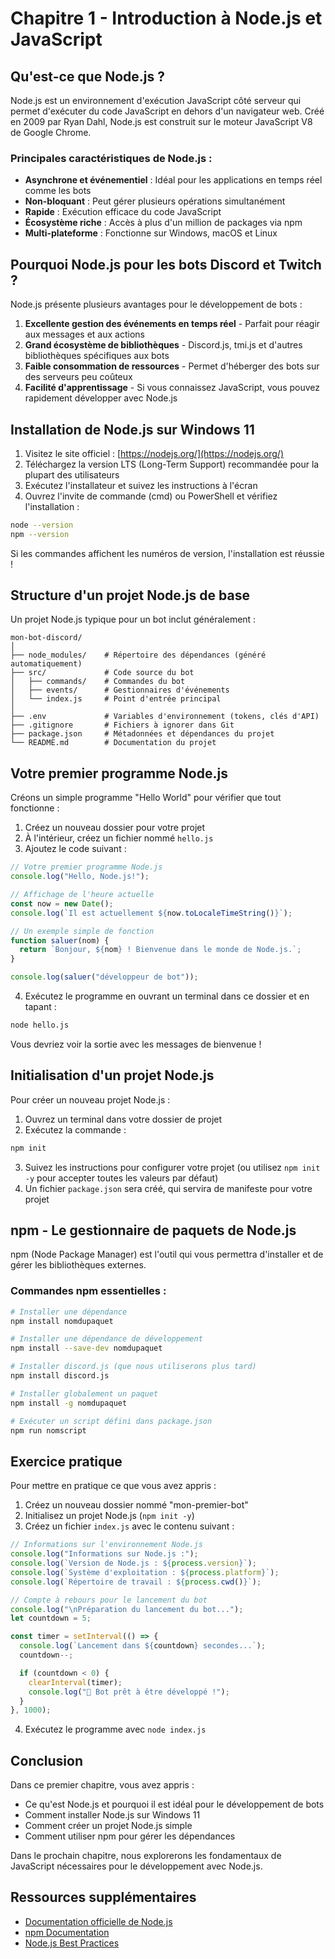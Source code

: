 # Chapitre 1 - Introduction à Node.js et JavaScript

## Qu'est-ce que Node.js ?

Node.js est un environnement d'exécution JavaScript côté serveur qui permet d'exécuter du code JavaScript en dehors d'un navigateur web. Créé en 2009 par Ryan Dahl, Node.js est construit sur le moteur JavaScript V8 de Google Chrome.

### Principales caractéristiques de Node.js :

- **Asynchrone et événementiel** : Idéal pour les applications en temps réel comme les bots
- **Non-bloquant** : Peut gérer plusieurs opérations simultanément
- **Rapide** : Exécution efficace du code JavaScript
- **Écosystème riche** : Accès à plus d'un million de packages via npm
- **Multi-plateforme** : Fonctionne sur Windows, macOS et Linux

## Pourquoi Node.js pour les bots Discord et Twitch ?

Node.js présente plusieurs avantages pour le développement de bots :

1. **Excellente gestion des événements en temps réel** - Parfait pour réagir aux messages et aux actions
2. **Grand écosystème de bibliothèques** - Discord.js, tmi.js et d'autres bibliothèques spécifiques aux bots
3. **Faible consommation de ressources** - Permet d'héberger des bots sur des serveurs peu coûteux
4. **Facilité d'apprentissage** - Si vous connaissez JavaScript, vous pouvez rapidement développer avec Node.js

## Installation de Node.js sur Windows 11

1. Visitez le site officiel : [https://nodejs.org/](https://nodejs.org/)
2. Téléchargez la version LTS (Long-Term Support) recommandée pour la plupart des utilisateurs
3. Exécutez l'installateur et suivez les instructions à l'écran
4. Ouvrez l'invite de commande (cmd) ou PowerShell et vérifiez l'installation :

```bash
node --version
npm --version
```

Si les commandes affichent les numéros de version, l'installation est réussie !

## Structure d'un projet Node.js de base

Un projet Node.js typique pour un bot inclut généralement :

```
mon-bot-discord/
│
├── node_modules/    # Répertoire des dépendances (généré automatiquement)
├── src/             # Code source du bot
│   ├── commands/    # Commandes du bot
│   ├── events/      # Gestionnaires d'événements
│   └── index.js     # Point d'entrée principal
│
├── .env             # Variables d'environnement (tokens, clés d'API)
├── .gitignore       # Fichiers à ignorer dans Git
├── package.json     # Métadonnées et dépendances du projet
└── README.md        # Documentation du projet
```

## Votre premier programme Node.js

Créons un simple programme "Hello World" pour vérifier que tout fonctionne :

1. Créez un nouveau dossier pour votre projet
2. À l'intérieur, créez un fichier nommé `hello.js`
3. Ajoutez le code suivant :

```javascript
// Votre premier programme Node.js
console.log("Hello, Node.js!");

// Affichage de l'heure actuelle
const now = new Date();
console.log(`Il est actuellement ${now.toLocaleTimeString()}`);

// Un exemple simple de fonction
function saluer(nom) {
  return `Bonjour, ${nom} ! Bienvenue dans le monde de Node.js.`;
}

console.log(saluer("développeur de bot"));
```

4. Exécutez le programme en ouvrant un terminal dans ce dossier et en tapant :

```bash
node hello.js
```

Vous devriez voir la sortie avec les messages de bienvenue !

## Initialisation d'un projet Node.js

Pour créer un nouveau projet Node.js :

1. Ouvrez un terminal dans votre dossier de projet
2. Exécutez la commande :

```bash
npm init
```

3. Suivez les instructions pour configurer votre projet (ou utilisez `npm init -y` pour accepter toutes les valeurs par défaut)
4. Un fichier `package.json` sera créé, qui servira de manifeste pour votre projet

## npm - Le gestionnaire de paquets de Node.js

npm (Node Package Manager) est l'outil qui vous permettra d'installer et de gérer les bibliothèques externes.

### Commandes npm essentielles :

```bash
# Installer une dépendance
npm install nomdupaquet

# Installer une dépendance de développement
npm install --save-dev nomdupaquet

# Installer discord.js (que nous utiliserons plus tard)
npm install discord.js

# Installer globalement un paquet
npm install -g nomdupaquet

# Exécuter un script défini dans package.json
npm run nomscript
```

## Exercice pratique

Pour mettre en pratique ce que vous avez appris :

1. Créez un nouveau dossier nommé "mon-premier-bot"
2. Initialisez un projet Node.js (`npm init -y`)
3. Créez un fichier `index.js` avec le contenu suivant :

```javascript
// Informations sur l'environnement Node.js
console.log("Informations sur Node.js :");
console.log(`Version de Node.js : ${process.version}`);
console.log(`Système d'exploitation : ${process.platform}`);
console.log(`Répertoire de travail : ${process.cwd()}`);

// Compte à rebours pour le lancement du bot
console.log("\nPréparation du lancement du bot...");
let countdown = 5;

const timer = setInterval(() => {
  console.log(`Lancement dans ${countdown} secondes...`);
  countdown--;

  if (countdown < 0) {
    clearInterval(timer);
    console.log("🚀 Bot prêt à être développé !");
  }
}, 1000);
```

4. Exécutez le programme avec `node index.js`

## Conclusion

Dans ce premier chapitre, vous avez appris :

- Ce qu'est Node.js et pourquoi il est idéal pour le développement de bots
- Comment installer Node.js sur Windows 11
- Comment créer un projet Node.js simple
- Comment utiliser npm pour gérer les dépendances

Dans le prochain chapitre, nous explorerons les fondamentaux de JavaScript nécessaires pour le développement avec Node.js.

## Ressources supplémentaires

- [Documentation officielle de Node.js](https://nodejs.org/docs/latest-v16.x/api/)
- [npm Documentation](https://docs.npmjs.com/)
- [Node.js Best Practices](https://github.com/goldbergyoni/nodebestpractices)
